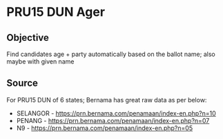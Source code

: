 # PRU15 DUN Ager

## Objective

Find candidates age + party automatically based on the ballot name; 
also maybe with given name

## Source

For PRU15 DUN of 6 states; Bernama has great raw data as per below:
- SELANGOR - https://prn.bernama.com/penamaan/index-en.php?n=10
- PENANG - https://prn.bernama.com/penamaan/index-en.php?n=07
- N9 - https://prn.bernama.com/penamaan/index-en.php?n=05